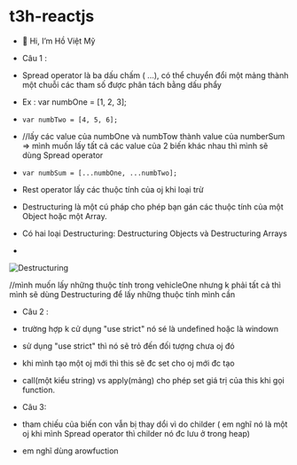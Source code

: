 # t3h-reactjs
- 👋 Hi, I’m Hồ Việt Mỹ

- Câu 1 : 
 - Spread operator là ba dấu chấm ( ...), có thể chuyển đổi một mảng thành một chuỗi các tham số được phân tách bằng dấu phẩy
 - Ex : var numbOne = [1, 2, 3];
 -     var numbTwo = [4, 5, 6];
 - //lấy các value của numbOne và numbTow thành value của  numberSum => mình muốn lấy tất cả các value của 2 biến khác nhau thì mình sẽ dùng Spread operator 
 -     var numbSum = [...numbOne, ...numbTwo];
 - Rest operator lấy các thuộc tính của oj khi loại trừ
 - Destructuring là một cú pháp cho phép bạn gán các thuộc tính của một Object hoặc một Array.
 -   Có hai loại Destructuring: Destructuring Objects và Destructuring Arrays  
  -   
![Destructuring](https://user-images.githubusercontent.com/89347153/178330917-18626f5c-b34e-4e8b-9541-407a15c315f3.png)

  //mình muốn lấy những thuộc tính trong vehicleOne nhưng k phải tất cả thì mình sẽ dùng Destructuring để lấy những thuộc tính mình cần 
  
  - Câu 2 : 
  - trường hợp k cử dụng "use strict" nó sé là undefined hoặc là windown
  - sử dụng "use strict" thì nó sẽ trỏ đến đối tượng chưa oj đó 
  - khi mình tạo một oj mới thì this sẽ đc set cho oj mới đc tạo
  - call(một kiểu string) vs apply(mảng) cho phép set giá trị của this khi gọi function.
  
  - Câu 3:
  - tham chiếu của biến con vẫn bị thay dổi  vì do childer ( em nghĩ nó là một oj khi mình Spread operator thì childer nó đc lưu ở trong heap)
  - em nghĩ dùng arowfuction 
 
  

